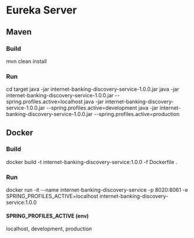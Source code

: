 # Eureka Server

## Maven
### Build
mvn clean install
### Run
cd target
java -jar internet-banking-discovery-service-1.0.0.jar
java -jar internet-banking-discovery-service-1.0.0.jar --spring.profiles.active=localhost
java -jar internet-banking-discovery-service-1.0.0.jar --spring.profiles.active=development
java -jar internet-banking-discovery-service-1.0.0.jar --spring.profiles.active=production

## Docker
### Build
docker build -t internet-banking-discovery-service:1.0.0 -f Dockerfile .

### Run
docker run -it --name internet-banking-discovery-service -p 8020:8061 -e SPRING_PROFILES_ACTIVE=localhost internet-banking-discovery-service:1.0.0

#### SPRING_PROFILES_ACTIVE (env)
localhost, development, production